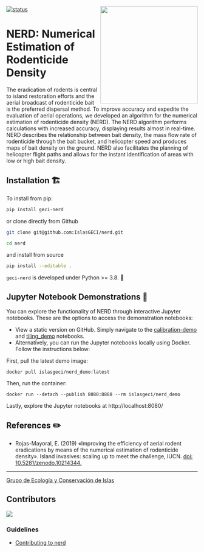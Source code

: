 <a href="https://www.islas.org.mx/"><img src="https://www.islas.org.mx/img/logo.svg" align="right" width="256" /></a>
[![status](https://joss.theoj.org/papers/f68799e8216e0ed1c1d06feb095e6994/status.svg)](https://joss.theoj.org/papers/f68799e8216e0ed1c1d06feb095e6994)
# NERD: Numerical Estimation of Rodenticide Density

The eradication of rodents is central to island restoration efforts and the aerial broadcast of
rodenticide bait is the preferred dispersal method.
To improve accuracy and expedite the evaluation of aerial operations, we developed an algorithm for
the numerical estimation of rodenticide density (NERD).
The NERD algorithm performs calculations with increased accuracy, displaying results almost in real-time.
NERD describes the relationship between bait density, the mass flow rate of rodenticide through the
bait bucket, and helicopter speed and produces maps of bait density on the ground.
NERD also facilitates the planning of helicopter flight paths and allows for the instant
identification of areas with low or high bait density.

## Installation 🏗️

To install from pip:

```bash
pip install geci-nerd
```

or clone directly from Github

```bash
git clone git@github.com:IslasGECI/nerd.git

cd nerd
```

and install from source

```bash
pip install --editable .
```

`geci-nerd` is developed under Python >= 3.8. 🐍

## Jupyter Notebook Demonstrations 📒

You can explore the functionality of NERD through interactive Jupyter notebooks.
These are the options to access the demonstration notebooks:

- View a static version on GitHub.
  Simply navigate to the [calibration-demo](https://github.com/IslasGECI/nerd/blob/develop/examples/calibration-demo.ipynb) and [tiling_demo](https://github.com/IslasGECI/nerd/blob/develop/examples/tiling_demo.ipynb) notebooks.
- Alternatively, you can run the Jupyter notebooks locally using Docker.
  Follow the instructions below:

First, pull the latest demo image:

```shell
docker pull islasgeci/nerd_demo:latest
```

Then, run the container:

```shell
docker run --detach --publish 8080:8888 --rm islasgeci/nerd_demo
```

Lastly, explore the Jupyter notebooks at http://localhost:8080/

## References ✏️

- Rojas-Mayoral, E. (2019) «Improving the efficiency of aerial rodent eradications by means of the numerical estimation of rodenticide density». Island invasives: scaling up to meet the challenge, IUCN. [doi: 10.5281/zenodo.10214344.](https://doi.org/10.5281/zenodo.10214344)

---

[Grupo de Ecología y Conservación de Islas](https://www.islas.org.mx/)

## Contributors
<a href="https://github.com//IslasGECI/nerd/graphs/contributors">
  <img src="https://contrib.rocks/image?repo=/IslasGECI/nerd" />
</a>

### Guidelines
- [Contributing to nerd](CONTRIBUTING.md)
